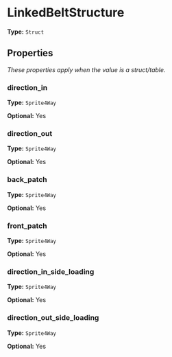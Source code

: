 # LinkedBeltStructure

**Type:** `Struct`

## Properties

*These properties apply when the value is a struct/table.*

### direction_in

**Type:** `Sprite4Way`

**Optional:** Yes

### direction_out

**Type:** `Sprite4Way`

**Optional:** Yes

### back_patch

**Type:** `Sprite4Way`

**Optional:** Yes

### front_patch

**Type:** `Sprite4Way`

**Optional:** Yes

### direction_in_side_loading

**Type:** `Sprite4Way`

**Optional:** Yes

### direction_out_side_loading

**Type:** `Sprite4Way`

**Optional:** Yes

